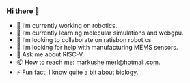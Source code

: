 ### Hi there 👋

<!--
**markusheimerl/markusheimerl** is a ✨ _special_ ✨ repository because its `README.md` (this file) appears on your GitHub profile.

Here are some ideas to get you started:
-->
- 🔭 I’m currently working on robotics.
- 🌱 I’m currently learning molecular simulations and webgpu.
- 👯 I’m looking to collaborate on ratisbon robotics.
- 🤔 I’m looking for help with manufacturing MEMS sensors.
- 💬 Ask me about RISC-V.
- 📫 How to reach me: markusheimerl@hotmail.com.
- ⚡ Fun fact: I know quite a bit about biology.

